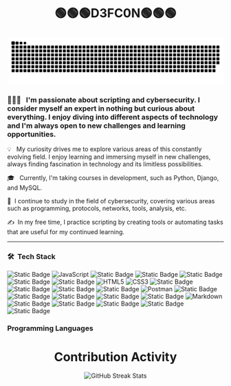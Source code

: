 <h1><p align="center">🟢🟢🟢D3FC0N🟢🟢🟢</p></h1>

![snake gif](https://github.com/jazzerdeefcon/jazzerdeefcon/blob/main/grid-snake.svg)


 ### 👨🏻‍💻 &nbsp; I'm passionate about scripting and cybersecurity. I consider myself an expert in nothing but curious about everything. I enjoy diving into different aspects of technology and I'm always open to new challenges and learning opportunities.
<p style="text-align: justify;">

💡 &nbsp; My curiosity drives me to explore various areas of this constantly evolving field. I enjoy learning and immersing myself in new challenges, always finding fascination in technology and its limitless possibilities.

🎓 &nbsp; Currently, I'm taking courses in development, such as Python, Django, and MySQL.

🌱 &nbsp;I continue to study in the field of cybersecurity, covering various areas such as programming, protocols, networks, tools, analysis, etc.

✍️ &nbsp;In my free time, I practice scripting by creating tools or automating tasks that are useful for my continued learning.
</p>

****

### 🛠 &nbsp;Tech Stack

![Static Badge](https://img.shields.io/badge/python-%2360427D%20?style=for-the-badge&logo=python&logoColor=%23FFAE00)
![JavaScript](https://img.shields.io/badge/javascript-%23323330.svg?style=for-the-badge&logo=javascript&logoColor=%23F7DF1E)
![Static Badge](https://img.shields.io/badge/Bash-%23555555%20?style=for-the-badge&logo=GNU%20Bash&logoColor=%23B9FF00%20)
![Static Badge](https://img.shields.io/badge/MySQL-%23123150%20?style=for-the-badge&logo=MySql&logoColor=%23B9FF00)
![Static Badge](https://img.shields.io/badge/Docker-%23333538?style=for-the-badge&logo=Docker&logoColor=%232496ED)
![Static Badge](https://img.shields.io/badge/Django-%23FFC300?style=for-the-badge&logo=Django&logoColor=%23092E20)
![Static Badge](https://img.shields.io/badge/NGINX-%238D9093?style=for-the-badge&logo=nginx&logoColor=%23092E20)
![HTML5](https://img.shields.io/badge/html5-%23E34F26.svg?style=for-the-badge&logo=html5&logoColor=white)
![CSS3](https://img.shields.io/badge/css3-%231572B6.svg?style=for-the-badge&logo=css3&logoColor=white)
![Static Badge](https://img.shields.io/badge/Apache-%2387B0C1%20?style=for-the-badge&logo=apache&logoColor=%23D22128)
![Static Badge](https://img.shields.io/badge/Go-%23581845?style=for-the-badge&logo=go&logoColor=%2300FFFB%20)
![Static Badge](https://img.shields.io/badge/Parrot-%230C2B72?style=for-the-badge&logo=parrot%20security&logoColor=%2380FF00)
![Static Badge](https://img.shields.io/badge/BurpSuite-%233E4244?style=for-the-badge&logo=burp%20suite&logoColor=%230097FF)
![Postman](https://img.shields.io/badge/Postman-FF6C37?style=for-the-badge&logo=postman&logoColor=white)
![Static Badge](https://img.shields.io/badge/Github-%234A3DA9%20?style=for-the-badge&logo=github&logoColor=%23181717)
![Static Badge](https://img.shields.io/badge/LaTex-%233E4244?style=for-the-badge&logo=latex&logoColor=%23008080F)
![Static Badge](https://img.shields.io/badge/Arch-%23111212%20?style=for-the-badge&logo=arch%20linux&logoColor=%231793D1)
![Static Badge](https://img.shields.io/badge/Git-%23383B3D%20?style=for-the-badge&logo=git&logoColor=%23F05032)
![Static Badge](https://img.shields.io/badge/Synology-%23202123%20?style=for-the-badge&logo=synology&logoColor=%23B5B5B6)
![Markdown](https://img.shields.io/badge/markdown-%23000000.svg?style=for-the-badge&logo=markdown&logoColor=white)
![Static Badge](https://img.shields.io/badge/VSC-%23464858%20?style=for-the-badge&logo=visual%20studio%20Code&logoColor=%23007ACC)
![Static Badge](https://img.shields.io/badge/Slack-%23464858%20?style=for-the-badge&logo=slack&logoColor=%234A154B)
![Static Badge](https://img.shields.io/badge/Debian-%232E2E2E%20?style=for-the-badge&logo=debian&logoColor=%23A81D33)
![Static Badge](https://img.shields.io/badge/HTB-%23161618%20?style=for-the-badge&logo=hack%20the%20box&logoColor=%239FEF00)
![Static Badge](https://img.shields.io/badge/CentOs-%23427FAF%20?style=for-the-badge&logo=centos&logoColor=%23262577)





### Programming Languages

<p>

<div align=center>
       <h1>Contribution Activity</h1>
        <img src="https://github-readme-streak-stats.herokuapp.com/?user=jazzerdeefcon&theme=dark&date_format=j%20M%5B%20Y%5D&currStreakLabel=6FDA44&fire=6FDA44&ring=6FDA44" alt="GitHub Streak Stats" height="200" />
        <br>
        <br>
    </div>

